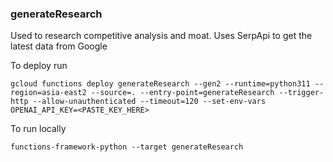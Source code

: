 ### generateResearch

Used to research competitive analysis and moat.
Uses SerpApi to get the latest data from Google

To deploy run

```commandline
gcloud functions deploy generateResearch --gen2 --runtime=python311 --region=asia-east2 --source=. --entry-point=generateResearch --trigger-http --allow-unauthenticated --timeout=120 --set-env-vars OPENAI_API_KEY=<PASTE_KEY_HERE>
```


To run locally
```commandline
functions-framework-python --target generateResearch
```